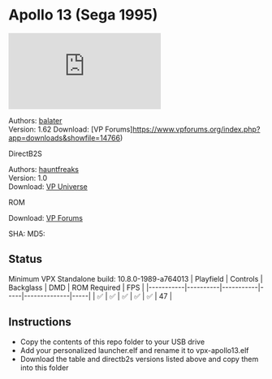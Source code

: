 # Apollo 13 (Sega 1995)

![Table Preview](https://www.vpforums.org/index.php?s=ecc80ff65f52642febea09026be698f8&app=downloads&module=display&section=screenshot&record=76937&id=14766&full=1)

Authors: [balater](https://www.vpforums.org/index.php?s=ecc80ff65f52642febea09026be698f8&showuser=112487)  
Version: 1.62
Download: [VP Forums]https://www.vpforums.org/index.php?app=downloads&showfile=14766)

DirectB2S

Authors: [hauntfreaks](https://vpuniverse.com/profile/5216-hauntfreaks/)  
Version: 1.0  
Download: [VP Universe](https://vpuniverse.com/files/file/10898-apollo-13-sega-1995-b2s-with-full-dmd/)

ROM

Download: [VP Forums](https://www.vpforums.org/index.php?app=downloads&showfile=1063)

SHA: 
MD5: 

## Status 

Minimum VPX Standalone build: 10.8.0-1989-a764013
| Playfield | Controls | Backglass | DMD | ROM Required | FPS | 
|-----------|----------|-----------|-----|--------------|-----|
| :white_check_mark: | :white_check_mark: | :white_check_mark: | :white_check_mark: | :white_check_mark: | 47 |

## Instructions

- Copy the contents of this repo folder to your USB drive
- Add your personalized launcher.elf and rename it to vpx-apollo13.elf
- Download the table and directb2s versions listed above and copy them into this folder
